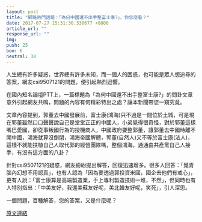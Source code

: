 ```yaml
---
layout: post
title: "網路熱門話題：「為何中國還不出手整富士康?」，你怎麼看？"
date: 2017-07-27 15:31:30.330677 +0800
article_url: ""
response_url: ""
img: 
push: 25
boo: 6
neutral: 38
---
```


人生總有許多疑惑，世界總有許多未知，而一個人的困惑，也可能是眾人想追尋的答案，網友csi9507121的問題，便引起熱烈迴響。

在國內知名論壇PTT上，一篇標題為「為何中國還不出手整富士康?」的問卦文章意外引起網友共鳴，問題的內容有何精彩特出之處？讓本新聞帶您一窺究竟。

文章內容提到，郭董去中國發展前，富士康(鴻海)只不過是一間位於土城，可是現在郭董雖然口口聲聲說自己是堂堂正正的中國人，小弟覺得很奇怪，對於郭董這樣嘴巴愛國，卻從事叛國行為的投機商人，中國政府要整郭董，讓郭董去中國時離不開中國，鴻海就算沒倒閉，鴻海帝國解體，郭董(自然人)又不等於富士康(法人)，這樣不就能扶植自己人取代郭的經營團隊嗎，整個鴻海，通通由共產黨自己人接手，有沒有這方面的八卦？

針對csi9507121的疑惑，網友紛紛提出解答，回復迅速增多。很多人回答：「覺青腦內幻想不用認真」，也有人認為「因為要透過郭投資米國，國企去他們有戒心」，更有人說：「富士康算是高端製造業，手上專利製造技術一堆，不然」，但同時也有人特別指出：「中美友好，我還美蘇友好呢，美北韓友好呢，笑死」，引人深思。

一個問題，百種解答，您的答案，又是什麼呢？

<a href = "https://www.ptt.cc/bbs/Gossiping/M.1501132830.A.101.html">原文連結</a>

